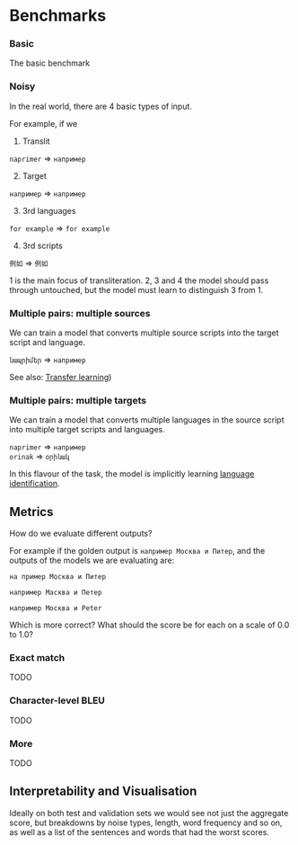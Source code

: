 # Benchmarks


### Basic
The basic benchmark 

### Noisy

In the real world, there are 4 basic types of input.

For example, if we 

1. Translit

`naprimer` => `например`

2. Target

`например` => `например`

3. 3rd languages

`for example` => `for example`

4. 3rd scripts

`例如` => `例如`

1 is the main focus of transliteration.  2, 3 and 4 the model should pass through untouched, but the model must learn to distinguish 3 from 1.

### Multiple pairs: multiple sources

We can train a model that converts multiple source scripts into the target script and language.

`նապրիմեր` => `например`

See also: [Transfer learning](https://deepchar.github.io/#transfer-learning))

### Multiple pairs: multiple targets

We can train a model that converts multiple languages in the source script into multiple target scripts and languages.

`naprimer` => `например`  
`orinak` => `օրինակ`

In this flavour of the task, the model is implicitly learning [language identification](https://en.wikipedia.org/wiki/Language_identification).

## Metrics

How do we evaluate different outputs?

For example if the golden output is `например Москва и Питер`, and the outputs of the models we are evaluating are:

`на пример Москва и Питер`

`например Масква и Петер`

`например Москва и Peter`

Which is more correct?  What should the score be for each on a scale of 0.0 to 1.0?

### Exact match

TODO

### Character-level BLEU

TODO

### More

TODO

## Interpretability and Visualisation

Ideally on both test and validation sets we would see not just the aggregate score, but breakdowns by noise types, length, word frequency and so on, as well as a list of the sentences and words that had the worst scores.


